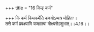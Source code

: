 +++
title = "16 किङ् कर्म"

+++
किं कर्म किमकर्मेति कवयोऽप्यत्र मोहिताः।  
तत्ते कर्म प्रवक्ष्यामि यज्ज्ञात्वा मोक्ष्यसेऽशुभात्।।4.16।।